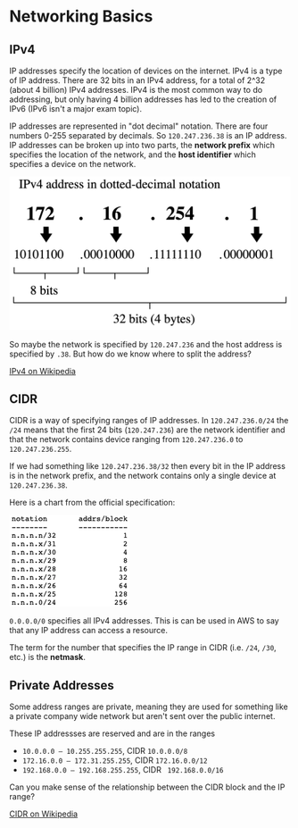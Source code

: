 # Networking Basics

## IPv4

IP addresses specify the location of devices on the internet. IPv4 is a type of IP address. There are 32 bits in an IPv4 address, for a total of 2^32 (about 4 billion) IPv4 addresses. IPv4 is the most common way to do addressing, but only having 4 billion addresses has led to the creation of IPv6 (IPv6 isn't a major exam topic).

IP addresses are represented in "dot decimal" notation. There are four numbers 0-255 separated by decimals. So `120.247.236.38` is an IP address. IP addresses can be broken up into two parts, the **network prefix** which specifies the location of the network, and the **host identifier** which specifies a device on the network.

![IPv4 address in dotted-decimal notation](./images/ipv4-dotdecimal.png)

So maybe the network is specified by `120.247.236` and the host address is specified by `.38`. But how do we know where to split the address?

[IPv4 on Wikipedia](https://en.wikipedia.org/wiki/IPv4)

## CIDR

CIDR is a way of specifying ranges of IP addresses. In `120.247.236.0/24` the `/24` means that the first 24 bits (`120.247.236`) are the network identifier and that the network contains device ranging from `120.247.236.0` to `120.247.236.255`.

If we had something like `120.247.236.38/32` then every bit in the IP address is in the network prefix, and the network contains only a single device at `120.247.236.38`.

Here is a chart from the official specification:

![](./images/CIDR.png)

`0.0.0.0/0` specifies all IPv4 addresses. This is can be used in AWS to say that any IP address can access a resource.

The term for the number that specifies the IP range in CIDR (i.e. `/24`, `/30`, etc.) is the **netmask**.

## Private Addresses

Some address ranges are private, meaning they are used for something like a private company wide network but aren't sent over the public internet.

These IP addressses are reserved and are in the ranges

- `10.0.0.0 – 10.255.255.255`, CIDR `10.0.0.0/8`
- `172.16.0.0 – 172.31.255.255`, CIDR `172.16.0.0/12`
- `192.168.0.0 – 192.168.255.255`, CIDR ` 192.168.0.0/16`

Can you make sense of the relationship between the CIDR block and the IP range?

[CIDR on Wikipedia](https://en.wikipedia.org/wiki/Classless_Inter-Domain_Routing)
